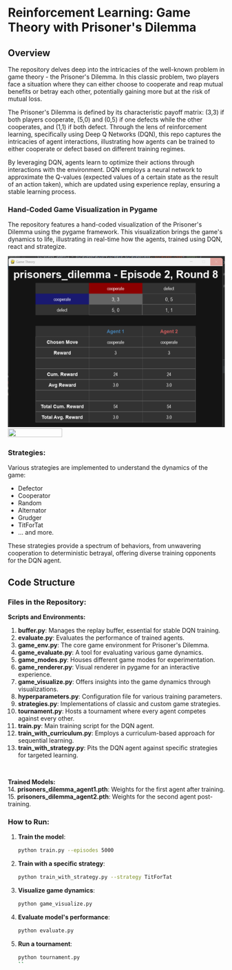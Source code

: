 # Reinforcement Learning: Game Theory with Prisoner's Dilemma

## Overview
The repository delves deep into the intricacies of the well-known problem in game theory - the Prisoner's Dilemma. In this classic problem, two players face a situation where they can either choose to cooperate and reap mutual benefits or betray each other, potentially gaining more but at the risk of mutual loss.

The Prisoner's Dilemma is defined by its characteristic payoff matrix: (3,3) if both players cooperate, (5,0) and (0,5) if one defects while the other cooperates, and (1,1) if both defect. Through the lens of reinforcement learning, specifically using Deep Q Networks (DQN), this repo captures the intricacies of agent interactions, illustrating how agents can be trained to either cooperate or defect based on different training regimes.

By leveraging DQN, agents learn to optimize their actions through interactions with the environment. DQN employs a neural network to approximate the Q-values (expected values of a certain state as the result of an action taken), which are updated using experience replay, ensuring a stable learning process.

### Hand-Coded Game Visualization in Pygame
The repository  features a hand-coded visualization of the Prisoner's Dilemma using the pygame framework. This visualization brings the game's dynamics to life, illustrating in real-time how the agents, trained using DQN, react and strategize.

![Prisoner's Dilemma](https://github.com/VenturaBleak/GameTheoryRL/blob/a66203a97bb44b1382cc66af64500fe22e0175a2/PrisonersDilemma.png)
<img src="https://github.com/YourGithubUsername/GameTheoryPrisonersDilemma/blob/master/screenshot_here.png" width="50%" height="50%">


### Strategies:
Various strategies are implemented to understand the dynamics of the game:

- Defector
- Cooperator
- Random
- Alternator
- Grudger
- TitForTat
- ... and more.

These strategies provide a spectrum of behaviors, from unwavering cooperation to deterministic betrayal, offering diverse training opponents for the DQN agent.

## Code Structure

### Files in the Repository:

**Scripts and Environments:**<br>
1. **buffer.py**: Manages the replay buffer, essential for stable DQN training.
2. **evaluate.py**: Evaluates the performance of trained agents.
3. **game_env.py**: The core game environment for Prisoner's Dilemma.
4. **game_evaluate.py**: A tool for evaluating various game dynamics.
5. **game_modes.py**: Houses different game modes for experimentation.
6. **game_renderer.py**: Visual renderer in pygame for an interactive experience.
7. **game_visualize.py**: Offers insights into the game dynamics through visualizations.
8. **hyperparameters.py**: Configuration file for various training parameters.
9. **strategies.py**: Implementations of classic and custom game strategies.
10. **tournament.py**: Hosts a tournament where every agent competes against every other.
11. **train.py**: Main training script for the DQN agent.
12. **train_with_curriculum.py**: Employs a curriculum-based approach for sequential learning.
13. **train_with_strategy.py**: Pits the DQN agent against specific strategies for targeted learning.

<br>

**Trained Models:**<br>
14. **prisoners_dilemma_agent1.pth**: Weights for the first agent after training.
15. **prisoners_dilemma_agent2.pth**: Weights for the second agent post-training.

### How to Run:

1. **Train the model**:
    ```bash
    python train.py --episodes 5000
    ```

2. **Train with a specific strategy**:  
    ```bash
    python train_with_strategy.py --strategy TitForTat
    ```

3. **Visualize game dynamics**:  
    ```bash
    python game_visualize.py
    ```

4. **Evaluate model's performance**:  
    ```bash
    python evaluate.py
    ```

5. **Run a tournament**:  
    ```bash
    python tournament.py
    ``
